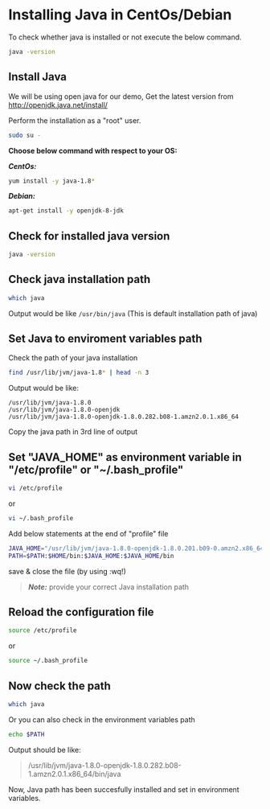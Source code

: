 # Installing Java in CentOs/Debian

To check whether java is installed or not execute the below command.

```bash
java -version
```

## Install Java

We will be using open java for our demo, Get the latest version from <http://openjdk.java.net/install/>

Perform the installation as a "root" user.

```sh
sudo su -
```

**Choose below command with respect to your OS:**

***CentOs:***

```sh
yum install -y java-1.8*
```

***Debian:***

```sh
apt-get install -y openjdk-8-jdk
```

## Check for installed java version

```sh
java -version
```

## Check java installation path

```sh
which java
```

Output would be like `/usr/bin/java` (This is default installation path of java)

## Set Java to enviroment variables path

Check the path of your java installation

```bash
find /usr/lib/jvm/java-1.8* | head -n 3
```

Output would be like:

```text
/usr/lib/jvm/java-1.8.0
/usr/lib/jvm/java-1.8.0-openjdk
/usr/lib/jvm/java-1.8.0-openjdk-1.8.0.282.b08-1.amzn2.0.1.x86_64
```

Copy the java path in 3rd line of output

## Set "JAVA_HOME" as environment variable in "/etc/profile" or "~/.bash_profile"

```sh
vi /etc/profile
```

or

```sh
vi ~/.bash_profile
```

Add below statements at the end of "profile" file

```sh
JAVA_HOME="/usr/lib/jvm/java-1.8.0-openjdk-1.8.0.201.b09-0.amzn2.x86_64"
PATH=$PATH:$HOME/bin:$JAVA_HOME:$JAVA_HOME/bin
```

save & close the file (by using :wq!)
> ***Note:*** provide your correct Java installation path

## Reload the configuration file

```sh
source /etc/profile
```

or

```sh
source ~/.bash_profile
```

## Now check the path

```sh
which java
```

Or you can also check in the environment variables path

```sh
echo $PATH
```

Output should be like:

> /usr/lib/jvm/java-1.8.0-openjdk-1.8.0.282.b08-1.amzn2.0.1.x86_64/bin/java

Now, Java path has been succesfully installed and set in environment variables.
